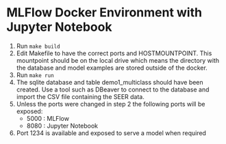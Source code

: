 # MLFlow Docker Environment with Jupyter Notebook

1. Run ```make build```
1. Edit Makefile to have the correct ports and HOSTMOUNTPOINT. This mountpoint should be on the local drive which means the directory with the database and model examples are stored outside of the docker.
1. Run ```make run```
1. The sqlite database and table demo1_multiclass should have been created. Use a tool such as DBeaver to connect to the database and import the CSV file containing the SEER data.
1. Unless the ports were changed in step 2 the following ports will be exposed:
    - 5000 : MLFlow
	 - 8080 : Jupyter Notebook
1. Port 1234 is available and exposed to serve a model when required
